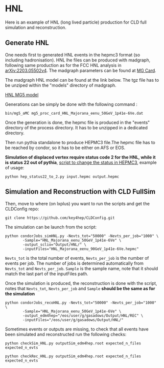 # HNL

Here is an example of HNL (long lived particle) production for CLD full simulation and reconstruction.
## Generate HNL
 One needs first to generated HNL events in the hepmc3 format (so including hadronisation). HNL lhe files can be produced with madgraph, following same production as for the FCC HNL analysis in [arXiv:2203.05502v4](https://arxiv.org/pdf/2203.05502.pdf). The madgraph parameters can be found at [MG Card](https://github.com/FCC-LLP/FCCAnalyses/blob/master/examples/FCCee/bsm/LLPs/DisplacedHNL/HNL_sample_creation/mg5_proc_card_HNL_Majorana_eenu_50GeV_1p41e-6Ve.dat). 

The madgraph HNL model can be found at the link below. The tgz file has to be unziped within the "models" directory of madgraph. 

[HNL MG5 model](https://feynrules.irmp.ucl.ac.be/raw-attachment/wiki/HeavyN/SM_HeavyN_CKM_AllMasses_LO.tgz)
 
Generations can be simply be done with the following command :
 
 ```
bin/mg5_aMC mg5_proc_card_HNL_Majorana_eenu_50GeV_1p41e-6Ve.dat
 ```
 Once the generation is done, the hepmc file is produced in the "events" directory of the process directory. It has to be unzipped in a dedicated directory. 

 Then run pythia standalone to produce HEPMC3 file.The hepmc file has to be reached by condor, so it has to be either on AFS or EOS.

**Simulation of displaced vertex require status code 2 for the HNL, while it is status 22 out of pythia**, [script to change the status in HEPMC3](https://github.com/gaswk/HNL/blob/main/hep_status22_to_2.py), example of usage:
```
python hep_status22_to_2.py input.hepmc output.hepmc
```

## Simulation and Reconstruction with CLD FullSim

Then, move to where (on lxplus) you want to run the scripts and get the CLDConfig repo:
```
git clone https://github.com/key4hep/CLDConfig.git
```

The simulation can be launch from the script:
```
python condorJobs_simHNL.py -Nevts_tot="50000" -Nevts_per_job="1000" \
        -Sample="HNL_Majorana_eenu_50GeV_1p41e-6Ve" \
        -output_sclio="Output/HNL/" \
        -inputFiles="HNL_Majorana_eenu_90GeV_1p41e-6Ve.hepmc"
```
```Nevts_tot``` is the total number of events, ```Nevts_per_job``` is the number of events per job. The number of jobs is determined automatically from ```Nevts_tot``` and ```Nevts_per_job```. ```Sample``` is the sample name, note that it should match the last part of the inputFiles path.

Once the simulation is produced, the reconstruction is done with the script, notes that ```Nevts_tot```, ```Nevts_per_job``` and ```Sample``` **should be the same as for the simulation**
```
python condorJobs_recoHNL.py -Nevts_tot="50000" -Nevts_per_job="1000" \
        -Sample="HNL_Majorana_eenu_50GeV_1p41e-6Ve" \
        -output_edm4hep="/eos/user/g/gasadows/Output/HNL/REC" \
        -inputFiles="/eos/user/g/gasadows/Output/HNL/"
```

Sometimes events or outputs are missing, to check that all events have been simulated and reconstructed run the following checks:
```
python checkSim_HNL.py outputSim_edm4hep.root expected_n_files expected_n_evts
```
```
python checkRec_HNL.py outputSim_edm4hep.root expected_n_files expected_n_evts
```
